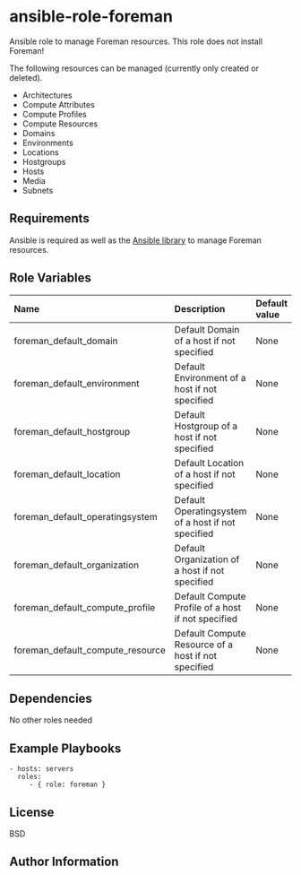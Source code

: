 ansible-role-foreman
=========

Ansible role to manage Foreman resources. This role does not install Foreman!

The following resources can be managed (currently only created or deleted).
- Architectures
- Compute Attributes
- Compute Profiles
- Compute Resources
- Domains
- Environments
- Locations
- Hostgroups
- Hosts
- Media
- Subnets

Requirements
--------------
Ansible is required as well as the [Ansible library] to manage Foreman resources.

Role Variables
--------------

| Name | Description | Default value |
| :------ | :------ | :----- |
| foreman_default_domain | Default Domain of a host if not specified | None |
| foreman_default_environment | Default Environment of a host if not specified | None |
| foreman_default_hostgroup | Default Hostgroup of a host if not specified | None |
| foreman_default_location | Default Location of a host if not specified | None |
| foreman_default_operatingsystem | Default Operatingsystem of a host if not specified | None |
| foreman_default_organization | Default Organization of a host if not specified | None |
| foreman_default_compute_profile | Default Compute Profile of a host if not specified | None |
| foreman_default_compute_resource | Default Compute Resource of a host if not specified | None |

Dependencies
------------

No other roles needed

Example Playbooks
----------------

    - hosts: servers
      roles:
         - { role: foreman }

License
-------

BSD

Author Information
------------------
[Thomas Krahn]: mailto:ntbc@gmx.net

[Ansible library]: https://github.com/Nosmoht/ansible-library-foreman
